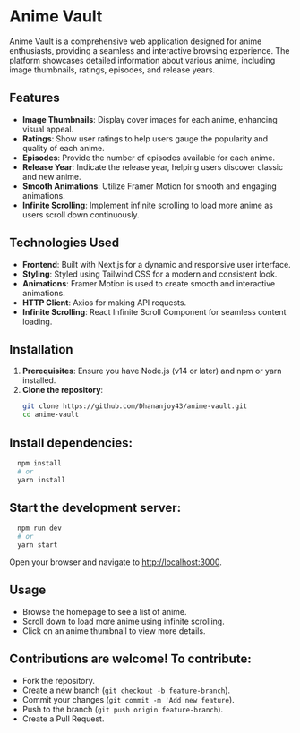# Anime Vault

Anime Vault is a comprehensive web application designed for anime enthusiasts, providing a seamless and interactive browsing experience. The platform showcases detailed information about various anime, including image thumbnails, ratings, episodes, and release years.

## Features
- **Image Thumbnails**: Display cover images for each anime, enhancing visual appeal.
- **Ratings**: Show user ratings to help users gauge the popularity and quality of each anime.
- **Episodes**: Provide the number of episodes available for each anime.
- **Release Year**: Indicate the release year, helping users discover classic and new anime.
- **Smooth Animations**: Utilize Framer Motion for smooth and engaging animations.
- **Infinite Scrolling**: Implement infinite scrolling to load more anime as users scroll down continuously.

## Technologies Used
- **Frontend**: Built with Next.js for a dynamic and responsive user interface.
- **Styling**: Styled using Tailwind CSS for a modern and consistent look.
- **Animations**: Framer Motion is used to create smooth and interactive animations.
- **HTTP Client**: Axios for making API requests.
- **Infinite Scrolling**: React Infinite Scroll Component for seamless content loading.

## Installation
1. **Prerequisites**: Ensure you have Node.js (v14 or later) and npm or yarn installed.
2. **Clone the repository**:
   ```bash
   git clone https://github.com/Dhananjoy43/anime-vault.git
   cd anime-vault
   ```
   
## Install dependencies:
```bash
  npm install
  # or
  yarn install
```
   
## Start the development server:
```bash
  npm run dev
  # or
  yarn start
```
Open your browser and navigate to <http://localhost:3000>.

## Usage
- Browse the homepage to see a list of anime.
- Scroll down to load more anime using infinite scrolling.
- Click on an anime thumbnail to view more details.

## Contributions are welcome! To contribute:

- Fork the repository.
- Create a new branch (`git checkout -b feature-branch`).
- Commit your changes (`git commit -m 'Add new feature`).
- Push to the branch (`git push origin feature-branch`).
- Create a Pull Request.
